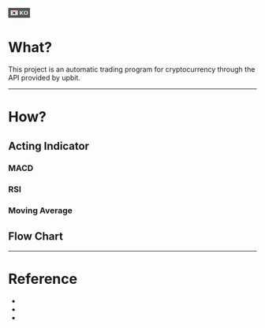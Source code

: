[<img src="https://github.com/MinZLIM/minsoo_coinbot/blob/main/img/ko.png">](https://github.com/MinZLIM/minsoo_coinbot/tree/main/readme)

# What?

This project is an automatic trading program for cryptocurrency through the API provided by upbit.

---
# How?
## Acting Indicator
### MACD

### RSI

### Moving Average


## Flow Chart

---

# Reference
 - 
 -
 -  
